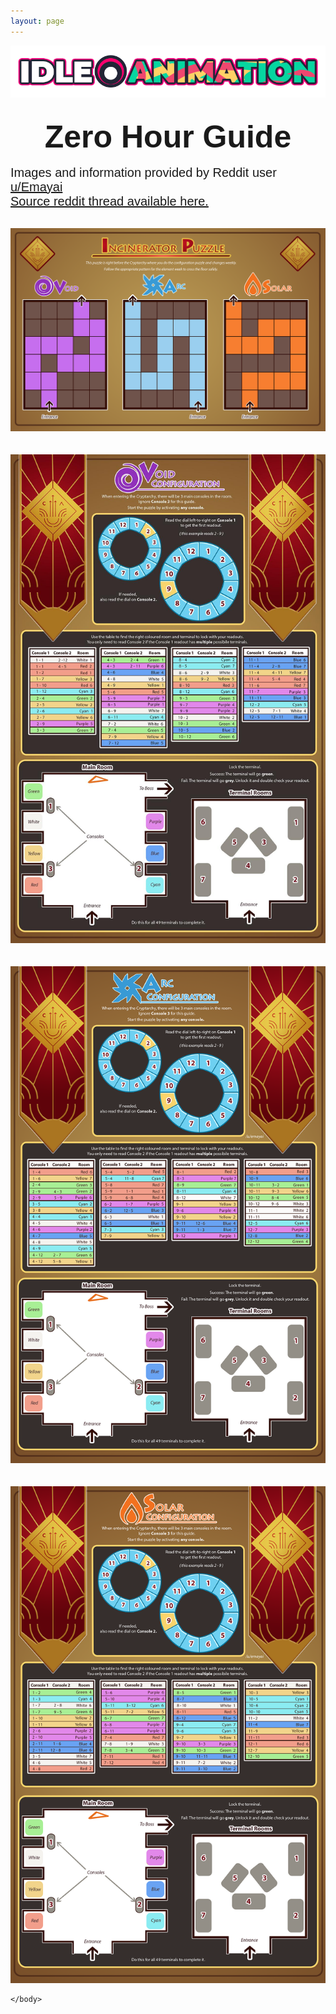 ```yaml
---
layout: page
---
```


<a href="https://idleanimation.com/"><img src="/img/banner_main.png" alt="Idle Animation"></a>

<html>
    <head>
        <title>Zero Hour Guide</title>

<style>
            .my_head
            {
                font-family:    Montserrat, sans-serif;
                font-size:      50px;
                font-weight:    bold;
            }
        </style>
<style>
                  .my_body
                  {
                      font-family:    Montserrat, sans-serif;
                      font-size:      20px;
                      font-weight:    light;
                  }
        </style>
</head>

<body><br>
<center><div class="my_head">Zero Hour Guide</div><br></center>
<div class="my_body">Images and information provided by Reddit user <a href="https://www.reddit.com/user/Emayai/">u/Emayai</a><br><a href="https://www.reddit.com/r/DestinyTheGame/comments/brg6yf/all_configuration_infographics/?utm_name=ios_share_flow_optimization">Source reddit thread available here.</a></div><br>

<img src="/img/zero-hour/puzzle.png" alt="Puzzle"><br><br><br>
<img src="/img/zero-hour/void.jpg" alt="void"><br><br><br>
<img src="/img/zero-hour/arc.png" alt="arc"><br><br><br>
<img src="/img/zero-hour/solar.png" alt="solar">

    </body>
</html>
